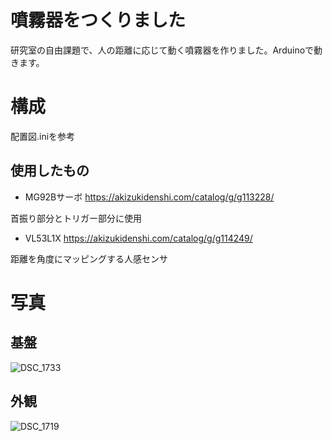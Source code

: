 # 噴霧器をつくりました
研究室の自由課題で、人の距離に応じて動く噴霧器を作りました。Arduinoで動きます。

# 構成
配置図.iniを参考

## 使用したもの
- MG92Bサーボ
https://akizukidenshi.com/catalog/g/g113228/

首振り部分とトリガー部分に使用


- VL53L1X
https://akizukidenshi.com/catalog/g/g114249/

距離を角度にマッピングする人感センサ


# 写真
## 基盤
![DSC_1733](https://github.com/user-attachments/assets/fed19458-3fbf-4d5f-9375-68068b7cb5e5)

## 外観

![DSC_1719](https://github.com/user-attachments/assets/0be49c7d-764f-4143-b6e9-74f962feed4d)

